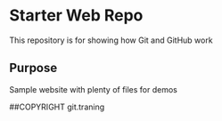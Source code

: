 # Starter Web Repo

This repository is for showing how Git and GitHub work

## Purpose

Sample website with plenty of files for demos


##COPYRIGHT
git.traning